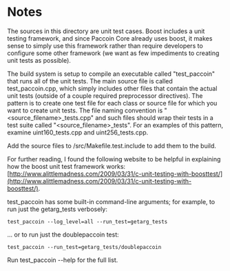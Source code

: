 # Notes
The sources in this directory are unit test cases.  Boost includes a
unit testing framework, and since Paccoin Core already uses boost, it makes
sense to simply use this framework rather than require developers to
configure some other framework (we want as few impediments to creating
unit tests as possible).

The build system is setup to compile an executable called "test_paccoin"
that runs all of the unit tests.  The main source file is called
test_paccoin.cpp, which simply includes other files that contain the
actual unit tests (outside of a couple required preprocessor
directives).  The pattern is to create one test file for each class or
source file for which you want to create unit tests.  The file naming
convention is "<source_filename>_tests.cpp" and such files should wrap
their tests in a test suite called "<source_filename>_tests".  For an
examples of this pattern, examine uint160_tests.cpp and
uint256_tests.cpp.

Add the source files to /src/Makefile.test.include to add them to the build.

For further reading, I found the following website to be helpful in
explaining how the boost unit test framework works:
[http://www.alittlemadness.com/2009/03/31/c-unit-testing-with-boosttest/](http://www.alittlemadness.com/2009/03/31/c-unit-testing-with-boosttest/).

test_paccoin has some built-in command-line arguments; for
example, to run just the getarg_tests verbosely:

    test_paccoin --log_level=all --run_test=getarg_tests

... or to run just the doublepaccoin test:

    test_paccoin --run_test=getarg_tests/doublepaccoin

Run  test_paccoin --help   for the full list.

